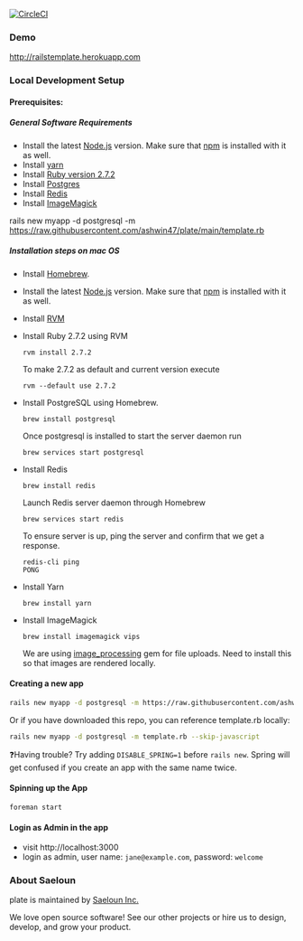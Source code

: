 [![CircleCI](https://circleci.com/gh/saeloun/plate.svg?style=svg&circle-token=922616109594a8a6450d7c8d31edd68f8c9e53eb)](https://circleci.com/gh/saeloun/plate)

### Demo

http://railstemplate.herokuapp.com

### Local Development Setup

#### Prerequisites:
##### General Software Requirements
- Install the latest [Node.js](https://nodejs.org) version. Make sure that [npm](https://www.npmjs.com/) is installed with it as well.
- Install [yarn](https://yarnpkg.com/en/docs/install)
- Install [Ruby version 2.7.2](https://www.ruby-lang.org/en/news/2019/10/01/ruby-2-6-5-released/)
- Install [Postgres](https://postgresapp.com)
- Install [Redis](https://redis.io/download)
- Install [ImageMagick](https://imagemagick.org/script/download.php)


rails new myapp -d postgresql -m https://raw.githubusercontent.com/ashwin47/plate/main/template.rb

##### Installation steps on mac OS
- Install [Homebrew](https://brew.sh).
- Install the latest [Node.js](https://nodejs.org) version. Make sure that [npm](https://www.npmjs.com/) is installed with it as well.
- Install [RVM](https://rvm.io/rvm/install)
- Install Ruby 2.7.2 using RVM
  ```
  rvm install 2.7.2
  ```

  To make 2.7.2 as default and current version execute
  ```
  rvm --default use 2.7.2
  ```
- Install PostgreSQL using Homebrew.
   ```
   brew install postgresql
   ```

   Once postgresql is installed to start the server daemon run
   ```
   brew services start postgresql
   ```
- Install Redis
  ```
  brew install redis
  ```

  Launch Redis server daemon through Homebrew
  ```
  brew services start redis
  ```

  To ensure server is up, ping the server and confirm that we get a response.
  ```
  redis-cli ping
  PONG
  ```
- Install Yarn
  ```
  brew install yarn
  ```
- Install ImageMagick
  ```
  brew install imagemagick vips
  ```

  We are using [image_processing](https://github.com/janko/image_processing) gem for file uploads.
  Need to install this so that images are rendered locally.

#### Creating a new app

```bash
rails new myapp -d postgresql -m https://raw.githubusercontent.com/ashwin47/plate/main/template.rb
```

Or if you have downloaded this repo, you can reference template.rb locally:

```bash
rails new myapp -d postgresql -m template.rb --skip-javascript
```

❓Having trouble? Try adding `DISABLE_SPRING=1` before `rails new`. Spring will get confused if you create an app with the same name twice.


#### Spinning up the App
```
foreman start
```

#### Login as Admin in the app
* visit http://localhost:3000
* login as admin, user name: `jane@example.com`, password: `welcome`

###  About Saeloun

plate is maintained by [Saeloun Inc.](https://www.saeloun.com/)

We love open source software! See our other projects or hire us to design, develop, and grow your product.
